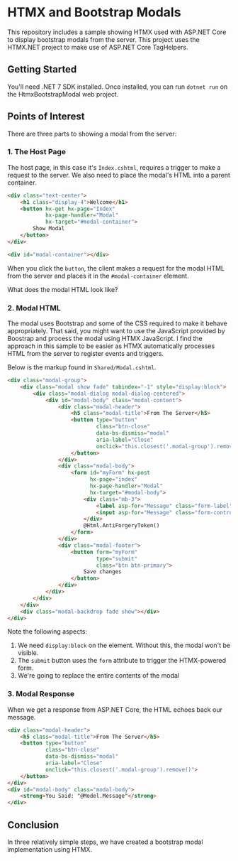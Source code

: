 # HTMX and Bootstrap Modals

This repository includes a sample showing HTMX used with ASP.NET Core to display bootstrap modals from the server. This project uses the HTMX.NET project to make use of ASP.NET Core TagHelpers.

## Getting Started

You'll need .NET 7 SDK installed. Once installed, you can run `dotnet run` on the HtmxBootstrapModal web project.

## Points of Interest

There are three parts to showing a modal from the server:

### 1. The Host Page

The host page, in this case it's `Index.cshtml`, requires a trigger to make a request to the server. We also need to place the modal's HTML into a parent container.

```html
<div class="text-center">
    <h1 class="display-4">Welcome</h1>
    <button hx-get hx-page="Index" 
            hx-page-handler="Modal"
            hx-target="#modal-container">
        Show Modal
    </button>
</div>

<div id="modal-container"></div>
```

When you click the `button`, the client makes a request for the modal HTML from the server and places it in the `#modal-container` element.

What does the modal HTML look like?

### 2. Modal HTML

The modal uses Bootstrap and some of the CSS required to make it behave appropriately. That said, you might want to use the JavaScript provided by Boostrap and process the modal using HTMX JavaScript. I find the approach in this sample to be easier as HTMX automatically processes HTML from the server to register events and triggers.

Below is the markup found in `Shared/Modal.cshtml`.

```html
<div class="modal-group">
    <div class="modal show fade" tabindex="-1" style="display:block">
        <div class="modal-dialog modal-dialog-centered">
            <div id="modal-body" class="modal-content">
                <div class="modal-header">
                    <h5 class="modal-title">From The Server</h5>
                    <button type="button"
                            class="btn-close"
                            data-bs-dismiss="modal"
                            aria-label="Close"
                            onclick="this.closest('.modal-group').remove()">
                    </button>
                </div>
                <div class="modal-body">
                    <form id="myForm" hx-post
                          hx-page="index"
                          hx-page-handler="Modal"
                          hx-target="#modal-body">
                        <div class="mb-3">
                            <label asp-for="Message" class="form-label"></label>
                            <input asp-for="Message" class="form-control" placeholder="Your message...">
                        </div>
                        @Html.AntiForgeryToken()
                    </form>
                </div>
                <div class="modal-footer">
                    <button form="myForm"
                            type="submit"
                            class="btn btn-primary">
                        Save changes
                    </button>
                </div>
            </div>
        </div>
    </div>
    <div class="modal-backdrop fade show"></div>
</div>
```
Note the following aspects:

1. We need `display:block` on the element. Without this, the modal won't be visible.
2. The `submit` button uses the `form` attribute to trigger the HTMX-powered form.
3. We're going to replace the entire contents of the modal

### 3. Modal Response

When we get a response from ASP.NET Core, the HTML echoes back our message.

```html
<div class="modal-header">
    <h5 class="modal-title">From The Server</h5>
    <button type="button"
            class="btn-close"
            data-bs-dismiss="modal"
            aria-label="Close"
            onclick="this.closest('.modal-group').remove()">
    </button>
</div>
<div id="modal-body" class="modal-body">
    <strong>You Said: "@Model.Message"</strong>
</div>
```

## Conclusion

In three relatively simple steps, we have created a bootstrap modal implementation using HTMX.
